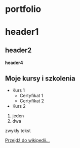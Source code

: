 # portfolio

# header1
## header2
#### header4

## Moje kursy i szkolenia
  - Kurs 1
    - Certyfikat 1
    - Certyfikat 2
  - Kurs 2
1. jeden
2. dwa

zwykły tekst

[Przejdź do wikipedii...](https://www.wikipedia.org)
